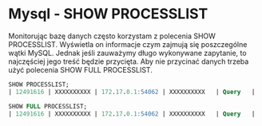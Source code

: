 Mysql - SHOW PROCESSLIST
========================

Monitorując bazę danych często korzystam z polecenia SHOW PROCESSLIST. Wyświetla on informacje czym zajmują się poszczególne wątki MySQL. Jednak jeśli zauważymy długo wykonywane zapytanie, to najczęściej jego treść będzie przycięta. Aby nie przycinać danych trzeba użyć polecenia SHOW FULL PROCESSLIST.

``` sql
SHOW PROCESSLIST;
| 12491616 | XXXXXXXXXX | 172.17.0.1:54062 | XXXXXXXXXX   | Query   |  161 | Sending data                 | SELECT COUNT(DISTINCT `t`.`id`) FROM `cs_cases` `t`  LEFT OUTER JOIN `vw_clients` `client` ON (`t`.` |    0.000 |
```

``` sql
SHOW FULL PROCESSLIST;
| 12491616 | XXXXXXXXXX | 172.17.0.1:54062 | XXXXXXXXXX   | Query   |  258 | Sending data   | SELECT COUNT(DISTINCT `t`.`id`) FROM `cs_cases` `t`  LEFT OUTER JOIN `vw_clients` `client` ON (`t`.`client_id`=`client`.`id`)  WHERE (((t.folder_id!=6 OR t.folder_id IS NULL) AND (t.notes LIKE '%test%' OR t.id IN (SELECT case_id FROM cs_messages2 WHERE cs_messages2.content LIKE '%test%'))) AND (t.status!=3))
```